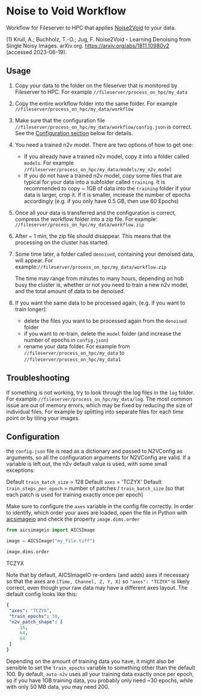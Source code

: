 # Noise to Void Workflow

Workflow for Fileserver to HPC that applies [Noise2Void](https://github.com/juglab/n2v) to your data.

(1) Krull, A.; Buchholz, T.-O.; Jug, F. Noise2Void - Learning Denoising from Single Noisy Images. arXiv.org. <https://arxiv.org/abs/1811.10980v2> (accessed 2023-06-19).

## Usage

1. Copy your data to the folder on the fileserver that is monitored by Fileserver to HPC. For example `//fileserver/process_on_hpc/my_data`
2. Copy the entire workflow folder into the same folder. For example `//fileserver/process_on_hpc/my_data/workflow`
3. Make sure that the configuration file `//fileserver/process_on_hpc/my_data/workflow/config.json` is correct. See the [Configuration section](#configuration) below for details.
4. You need a trained n2v model. There are two options of how to get one:
   * If you already have a trained n2v model, copy it into a folder called `models`. For example `//fileserver/process_on_hpc/my_data/models/my_n2v_model`
   * If you do not have a trained n2v model, copy some files that are typical for your data into a subfolder called `training`. It is recommended to copy ~ 1GB of data into the `training` folder if your data is larger, crop it. If it is smaller, increase the number of epochs accordingly (e.g. if you only have 0.5 GB, then use 60 Epochs)
5. Once all your data is transferred and the configuration is correct, compress the workflow folder into a zip file. For example: `//fileserver/process_on_hpc/my_data/workflow.zip`
6. After ~ 1 min, the zip file should disappear. This means that the processing on the cluster has started.
7. Some time later, a folder called `denoised`, containing your denoised data, will appear. For example:`//fileserver/process_on_hpc/my_data/workflow.zip`

   The time may range from minutes to many hours, depending on hob busy the cluster is, whether or not you need to train a new n2v model, and the total amount of data to be denoised.
8. If you want the same data to be processed again, (e.g. if you want to train longer):
   * delete the files you want to be processed again from the `denoised` folder
   * if you want to re-train, delete the `model` folder (and increase the number of epochs in `config.json`)
   * rename your data folder. For example from `//fileserver/process_on_hpc/my_data` to `//fileserver/process_on_hpc/my_data1`

## Troubleshooting

If something is not working, try to look through the log files in the `log` folder. For example `//fileserver/process_on_hpc/my_data/log`. The most common issue are out of memory errors, which may be fixed by reducing the size of individual files. For example by splitting into separate files for each time point or by tiling your images.

## Configuration

the `config.json` file is read as a dictionary and passed to N2VConfig as arguments, so all the configuration arguments for N2VConfig are valid. If a variable is left out, the n2v default value is used, with some small exceptions:

Default `train_batch_size` = 128
Default `axes` = 'TCZYX'
Default `train_steps_per_epoch` = number of patches / `train_batch_size` (so that each patch is used for training exactly once per epoch)

Make sure to configure the `axes` variable in the config file correctly. In order to identify, which order your axes are loaded, open the file in Python with [aicsimageio](https://github.com/AllenCellModeling/aicsimageio) and check the property `image.dims.order`

```python
from aicsimageio import AICSImage

image = AICSImage("my_file.tiff")

image.dims.order
```

TCZYX

Note that by default, AICSImageIO re-orders (and adds) axes if necessary so that the axes are `[Time, Channel, Z, Y, X]`   so `"axes": "TCZYX"` is likely correct, even though your raw data may have a different axes layout. The default config looks like this:

   ```yaml
   {
    "axes": "TCZYX",
    "train_epochs": 30,
    "n2v_patch_shape": [
        16,
        64,
        64
    ]
   }
   ```

Depending on the amount of training data you have, it might also be sensible to set the `train_epochs` variable to something other than the default 100. By default, `auto-n2v` uses all your training data exactly once per epoch, so if you have 1GB training data, you probably only need ~30 epochs, while with only 50 MB data, you may need 200.
